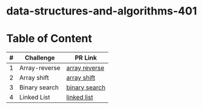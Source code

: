 
# data-structures-and-algorithms-401

# Table of Content

|#|Challenge|PR Link|
|----|-----|-------|
|1|Array-reverse|[array reverse](python/code_challenges/array-reverse/README.md)|
|2|Array shift|[array shift](python/code_challenges/array-insert-shift.py/README.md)|
|3|Binary search|[binary search](python/code_challenges/array-binary-search/README.md)|
|4|Linked List|[linked list](python/linked_list/challenge5.md)|



